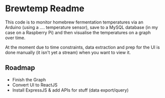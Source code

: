 # Brewtemp Readme

This code is to monitor homebrew fermentation temperatures via an Arduino (using a .... temperature sensor), save to a MySQL database (in my case on a Raspberry Pi) and then visualise the temperatures on a graph over time.

At the moment due to time constraints, data extraction and prep for the UI is done manually (it isn't yet a stream) when you want to view it.

## Roadmap

- Finish the Graph
- Convert UI to ReactJS 
- Install ExpressJS & add APIs for stuff (data export/query)